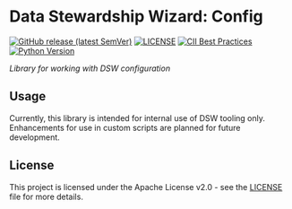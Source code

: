 # Data Stewardship Wizard: Config

[![GitHub release (latest SemVer)](https://img.shields.io/github/v/release/ds-wizard/pydsw)](https://github.com/ds-wizard/pydsw/releases)
[![LICENSE](https://img.shields.io/github/license/ds-wizard/pydsw)](LICENSE)
[![CII Best Practices](https://bestpractices.coreinfrastructure.org/projects/4975/badge)](https://bestpractices.coreinfrastructure.org/projects/4975)
[![Python Version](https://img.shields.io/badge/Python-%E2%89%A5%203.7-blue)](https://python.org)

*Library for working with DSW configuration*

## Usage

Currently, this library is intended for internal use of DSW tooling only. 
Enhancements for use in custom scripts are planned for future development.

## License

This project is licensed under the Apache License v2.0 - see the
[LICENSE](LICENSE) file for more details.
